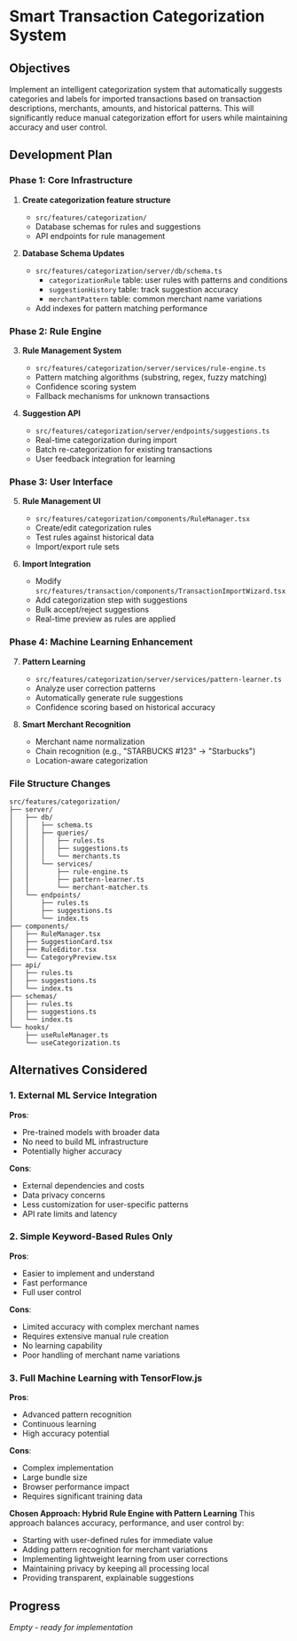 # Smart Transaction Categorization System

## Objectives

Implement an intelligent categorization system that automatically suggests categories and labels for imported transactions based on transaction descriptions, merchants, amounts, and historical patterns. This will significantly reduce manual categorization effort for users while maintaining accuracy and user control.

## Development Plan

### Phase 1: Core Infrastructure
1. **Create categorization feature structure**
   - `src/features/categorization/`
   - Database schemas for rules and suggestions
   - API endpoints for rule management

2. **Database Schema Updates**
   - `src/features/categorization/server/db/schema.ts`
     - `categorizationRule` table: user rules with patterns and conditions
     - `suggestionHistory` table: track suggestion accuracy
     - `merchantPattern` table: common merchant name variations
   - Add indexes for pattern matching performance

### Phase 2: Rule Engine
3. **Rule Management System**
   - `src/features/categorization/server/services/rule-engine.ts`
   - Pattern matching algorithms (substring, regex, fuzzy matching)
   - Confidence scoring system
   - Fallback mechanisms for unknown transactions

4. **Suggestion API**
   - `src/features/categorization/server/endpoints/suggestions.ts`
   - Real-time categorization during import
   - Batch re-categorization for existing transactions
   - User feedback integration for learning

### Phase 3: User Interface
5. **Rule Management UI**
   - `src/features/categorization/components/RuleManager.tsx`
   - Create/edit categorization rules
   - Test rules against historical data
   - Import/export rule sets

6. **Import Integration**
   - Modify `src/features/transaction/components/TransactionImportWizard.tsx`
   - Add categorization step with suggestions
   - Bulk accept/reject suggestions
   - Real-time preview as rules are applied

### Phase 4: Machine Learning Enhancement
7. **Pattern Learning**
   - `src/features/categorization/server/services/pattern-learner.ts`
   - Analyze user correction patterns
   - Automatically generate rule suggestions
   - Confidence scoring based on historical accuracy

8. **Smart Merchant Recognition**
   - Merchant name normalization
   - Chain recognition (e.g., "STARBUCKS #123" → "Starbucks")
   - Location-aware categorization

### File Structure Changes
```
src/features/categorization/
├── server/
│   ├── db/
│   │   ├── schema.ts
│   │   ├── queries/
│   │   │   ├── rules.ts
│   │   │   ├── suggestions.ts
│   │   │   └── merchants.ts
│   │   └── services/
│   │       ├── rule-engine.ts
│   │       ├── pattern-learner.ts
│   │       └── merchant-matcher.ts
│   └── endpoints/
│       ├── rules.ts
│       ├── suggestions.ts
│       └── index.ts
├── components/
│   ├── RuleManager.tsx
│   ├── SuggestionCard.tsx
│   ├── RuleEditor.tsx
│   └── CategoryPreview.tsx
├── api/
│   ├── rules.ts
│   ├── suggestions.ts
│   └── index.ts
├── schemas/
│   ├── rules.ts
│   ├── suggestions.ts
│   └── index.ts
└── hooks/
    ├── useRuleManager.ts
    └── useCategorization.ts
```

## Alternatives Considered

### 1. External ML Service Integration
**Pros**: 
- Pre-trained models with broader data
- No need to build ML infrastructure
- Potentially higher accuracy

**Cons**: 
- External dependencies and costs
- Data privacy concerns
- Less customization for user-specific patterns
- API rate limits and latency

### 2. Simple Keyword-Based Rules Only
**Pros**: 
- Easier to implement and understand
- Fast performance
- Full user control

**Cons**: 
- Limited accuracy with complex merchant names
- Requires extensive manual rule creation
- No learning capability
- Poor handling of merchant name variations

### 3. Full Machine Learning with TensorFlow.js
**Pros**: 
- Advanced pattern recognition
- Continuous learning
- High accuracy potential

**Cons**: 
- Complex implementation
- Large bundle size
- Browser performance impact
- Requires significant training data

**Chosen Approach: Hybrid Rule Engine with Pattern Learning**
This approach balances accuracy, performance, and user control by:
- Starting with user-defined rules for immediate value
- Adding pattern recognition for merchant variations
- Implementing lightweight learning from user corrections
- Maintaining privacy by keeping all processing local
- Providing transparent, explainable suggestions

## Progress

*Empty - ready for implementation*